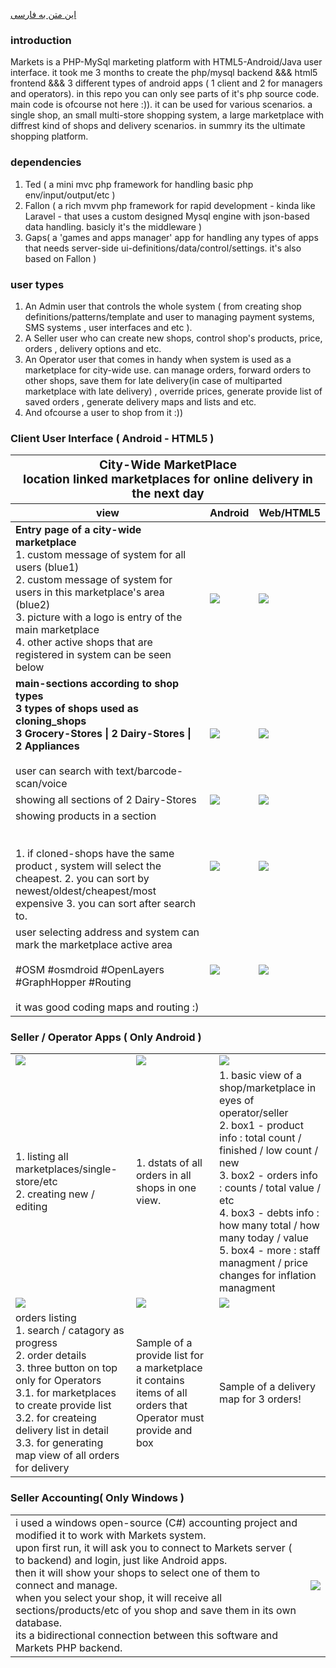 [این متن به فارسی](https://github.com/farhang-sa/farsa-markets/blob/main/README-fa.md)
### introduction
Markets is a PHP-MySql marketing platform with HTML5-Android/Java user interface. it took me 3 months to create the php/mysql backend &&& html5 frontend &&& 3 different types of android apps ( 1 client and 2 for managers and operators). in this repo you can only see parts of it's php source code. main code is ofcourse not here :)). it can be used for various scenarios. a single shop, an small multi-store shopping system, a large marketplace with diffrest kind of shops and delivery scenarios. in summry its the ultimate shopping platform.

### dependencies 
1. Ted ( a mini mvc php framework for handling basic php env/input/output/etc )
2. Fallon ( a rich mvvm php framework for rapid development - kinda like Laravel - that uses a custom designed Mysql engine with json-based data handling. basicly it's the middleware )
3. Gaps( a 'games and apps manager' app for handling any types of apps that needs server-side ui-definitions/data/control/settings. it's also based on Fallon )

### user types 
1. An Admin user that controls the whole system ( from creating shop definitions/patterns/template and user to managing payment systems, SMS systems , user interfaces and etc ).
2. A Seller user who can create new shops, control shop's products, price, orders , delivery options and etc.
3. An Operator user that comes in handy when system is used as a marketplace for city-wide use. can manage orders, forward orders to other shops, save them for late delivery(in case of multiparted marketplace with late delivery) , override prices, generate provide list of saved orders , generate delivery maps and lists and etc.
4. And ofcourse a user to shop from it :))

### Client User Interface ( Android - HTML5 )
<table>
  <thead>
    <tr>
      <th colspan=3>
        <div style='width:100%;font-weight:bold;font-size:19px;text-align:center;'>
          <b>City-Wide MarketPlace</b><br />
          location linked marketplaces for online delivery in the next day
        </div>
      </th>
    </tr>
    <tr>
      <th>view</th>
      <th>Android</th>
      <th>Web/HTML5</th>
    </tr>
  </thead>
  <tbody>
    <tr>
      <td>
        <b>Entry page of a city-wide marketplace</b> <br />
        1. custom message of system for all users (blue1) <br />
        2. custom message of system for users in this marketplace's area (blue2)<br />
        3. picture with a logo is entry of the main marketplace <br />
        4. other active shops that are registered in system can be seen below 
      </td>
      <td><img src='https://i.postimg.cc/Y9bGdyvV/im1.jpg' /></td>
      <td><img src='https://i.postimg.cc/YSShhznz/im1-web.jpg' /></td>
    </tr>
    <tr>
      <td>
        <b>main-sections according to shop types <br />3 types of shops used as cloning_shops<br />3 Grocery-Stores | 2 Dairy-Stores | 2 Appliances</b><br /><br />
        user can search with text/barcode-scan/voice
      </td>
      <td><img src='https://i.postimg.cc/XYyfrFq0/im3.jpg' /></td>
      <td><img src='https://i.postimg.cc/HsmRwZwH/im3-web.jpg' /></td>
    </tr>
    <tr>
      <td>showing all sections of 2 Dairy-Stores</td>
      <td><img src='https://i.postimg.cc/3RFLw7dq/im4.jpg' /></td>
      <td><img src='https://i.postimg.cc/Y9Hnkjqg/im4-web.jpg' /></td>
    </tr>
    <tr>
      <td>
        showing products in a section<br /><br /><br />
        1. if cloned-shops have the same product , system will select the cheapest.
        2. you can sort by newest/oldest/cheapest/most expensive
        3. you can sort after search to.
      </td>
      <td><img src='https://i.postimg.cc/vTMZW78B/im5.jpg' /></td>
      <td><img src='https://i.postimg.cc/D0gy5Wmc/im5-web.jpg' /></td>
    </tr>
    <tr>
      <td>
        user selecting address and system can mark the marketplace active area<br /><br />
        #OSM #osmdroid #OpenLayers #GraphHopper #Routing <br /><br />
        it was good coding maps and routing :)
      </td>
      <td><img src='https://i.postimg.cc/bvxJdF8M/im6.jpg' /></td>
      <td><img src='https://i.postimg.cc/qRp7KXv7/im6-web.jpg' /></td>
    </tr>
  </tbody>
</table>

### Seller / Operator Apps ( Only Android )
<table>
  <tbody>
    <tr>
      <td><img src='https://i.postimg.cc/HWXgm7YZ/ia-1.jpg' /></td>
      <td><img src='https://i.postimg.cc/4NxB5rS6/ia-2.jpg' /></td>
      <td><img src='https://i.postimg.cc/Z5Kt67r2/ia-2.jpg' /></td>
    </tr>
    <tr>
      <td>
        1. listing all marketplaces/single-store/etc <br/>
        2. creating new / editing
      </td>
      <td>
        1. dstats of all orders in all shops in one view.
      </td>
      <td>
        1. basic view of a shop/marketplace in eyes of operator/seller <br />
        2. box1 - product info : total count / finished / low count / new <br />
        3. box2 - orders info : counts / total value / etc <br />
        4. box3 - debts info : how many total / how many today / value <br />
        5. box4 - more : staff managment / price changes for inflation managment <br />
      </td>
    </tr>
    <tr>
      <td><img src='https://i.postimg.cc/157MYJkL/ia-4.jpg' /></td>
      <td><img src='https://i.postimg.cc/qMGHhVC2/ia-3.jpg' /></td>
      <td><img src='https://i.postimg.cc/qvbfwswR/ia-4.jpg' /></td>
    </tr>
    <tr>
      <td>
        orders listing <br />
        1. search / catagory as progress <br />
        2. order details <br />
        3. three button on top only for Operators <br />
        3.1. for marketplaces to create provide list<br />
        3.2. for createing delivery list in detail<br />
        3.3. for generating map view of all orders for delivery<br />
      </td>
      <td>
        Sample of a provide list for a marketplace<br />
        it contains items of all orders that Operator must provide and box <be />
      </td>
      <td>
        Sample of a delivery map for 3 orders!
      </td>
    </tr>
  </tbody>
</table>

### Seller Accounting( Only Windows )
<table>
  <tbody>
    <tr>
      <td>
        i used a windows open-source (C#) accounting project and modified it to work with Markets system. <br />
        upon first run, it will ask you to connect to Markets server ( to backend) and login, just like Android apps.<br /> 
        then it will show your shops to select one of them to connect and manage.<br /> 
        when you select your shop, it will receive all sections/products/etc of you shop and save them in its own database.<br /> 
        its a bidirectional connection between this software and Markets PHP backend.
      </td>
      <td><img src='https://i.postimg.cc/yYXSKQxp/hesabdari.png' /></td>
    </tr>
  </tbody>
</table>
